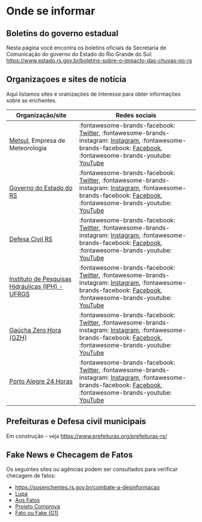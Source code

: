 # Onde se informar

## Boletins do governo estadual

Nesta página você encontra os boletins oficiais da Secretaria de Comunicação do governo do Estado do Rio Grande do Sul: <https://www.estado.rs.gov.br/boletins-sobre-o-impacto-das-chuvas-no-rs>

## Organizaçoes e sites de notícia

Aqui listamos sites e oranizações de interesse para obter informações sobre as enchentes.

| Organização/site                                           | Redes sociais                                                                                                                                                                                                    |
| ---------------------------------------------------------- | ---------------------------------------------------------------------------------------------------------------------------------------------------------------------------------------------------------------- |
| [Metsul][metsul], Empresa de Meteorologia                  | :fontawesome-brands-facebook: [Twitter][metsul-x], :fontawesome-brands-instagram: [Instagram][metsul-ig], :fontawesome-brands-facebook: [Facebook][metsul-fb], :fontawesome-brands-youtube: [YouTube][metsul-yt] |
| [Governo do Estado do RS](https://www.estado.rs.gov.br)    | :fontawesome-brands-facebook: [Twitter][govrs-x], :fontawesome-brands-instagram: [Instagram][govrs-ig], :fontawesome-brands-facebook: [Facebook][govrs-fb], :fontawesome-brands-youtube: [YouTube][govrs-yt]     |
| [Defesa Civil RS](http://www.defesacivil.rs.gov.br/)       | :fontawesome-brands-facebook: [Twitter][dcrs-x], :fontawesome-brands-instagram: [Instagram][dcrs-ig], :fontawesome-brands-facebook: [Facebook][dcrs-fb], :fontawesome-brands-youtube: [YouTube][dcrs-yt]         |
| [Instituto de Pesquisas Hidráulicas (IPH) - UFRGS][iph]    | :fontawesome-brands-facebook: [Twitter][iph-x], :fontawesome-brands-instagram: [Instagram][iph-ig], :fontawesome-brands-facebook: [Facebook][iph-fb], :fontawesome-brands-youtube: [YouTube][iph-yt]             |
| [Gaúcha Zero Hora (GZH)](https://gauchazh.clicrbs.com.br/) | :fontawesome-brands-facebook: [Twitter][gzh-x], :fontawesome-brands-instagram: [Instagram][gzh-ig], :fontawesome-brands-facebook: [Facebook][gzh-fb], :fontawesome-brands-youtube: [YouTube][gzh-yt]             |
| [Porto Alegre 24 Horas][poa24]                             | :fontawesome-brands-facebook: [Twitter][poa24-x], :fontawesome-brands-instagram: [Instagram][poa24-ig], :fontawesome-brands-facebook: [Facebook][poa24-fb], :fontawesome-brands-youtube: [YouTube][poa24-yt]     |

[metsul]: https://metsul.com/
[metsul-x]: https://twitter.com/metsul
[metsul-ig]: https://www.instagram.com/metsulmeteorologia/
[metsul-fb]: https://facebook.com/metsulmeteorologia
[metsul-yt]: https://youtube.com/metsulcom
[govrs]: https://www.estado.rs.gov.br
[govrs-x]: https://twitter.com/governo_rs
[govrs-ig]: https://www.instagram.com/governo_rs/
[govrs-fb]: https://www.facebook.com/GovernoDoRS
[govrs-yt]: http://www.youtube.com/governodors
[dcrs-x]: https://twitter.com/DefesaCivilRS
[dcrs-ig]: https://www.instagram.com/defesacivilrs/
[dcrs-fb]: https://www.facebook.com/defesacivildors
[dcrs-yt]: https://www.youtube.com/defesacivildoriograndedosul
[iph]: https://www.ufrgs.br/iph/
[iph-x]: https://twitter.com/ufrgs_iph
[iph-ig]: https://instagram.com/iphnoticias/
[iph-fb]: https://www.facebook.com/iph.noticias.ufrgs
[iph-yt]: https://www.youtube.com/UCFJwpMwgAJNCT3_zLT2-Gvw
[gzh-x]: https://twitter.com/gzhdigital
[gzh-ig]: https://www.instagram.com/gzhdigital
[gzh-fb]: https://www.facebook.com/gzhdigital
[gzh-yt]: https://www.youtube.com/@gzhdigital
[poa24]: https://poa24horas.com.br/
[poa24-x]: https://twitter.com/portoalegre24h
[poa24-ig]: https://www.instagram.com/portoalegre24horas
[poa24-fb]: https://www.facebook.com/portoalegre24horas
[poa24-yt]: https://www.youtube.com/channel/UC37k2Ty6Ex4qzJwJKnxXoHA

## Prefeituras e Defesa civil municipais

Em construção - veja <https://www.prefeituras.org/prefeituras-rs/>

## Fake News e Checagem de Fatos

Os seguintes sites ou agências podem ser consultados para verificar checagem de fatos:

* <https://sosenchentes.rs.gov.br/combate-a-desinformacao>
* [Lupa](https://lupa.uol.com.br/)
* [Aos Fatos](https://www.aosfatos.org/)
* [Projeto Comprova](https://projetocomprova.com.br/)
* [Fato ou Fake (G1)](https://g1.globo.com/fato-ou-fake/)